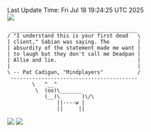 Last Update Time: 
Fri Jul 18 19:24:25 UTC 2025
<br>![](https://img.shields.io/badge/%E5%A4%A7%E5%AE%B6-%E5%AE%89%E5%AE%89-green)<br>
```
 _________________________________________
/ "I understand this is your first dead   \
| client," Sabian was saying. The         |
| absurdity of the statement made me want |
| to laugh but they don't call me Deadpan |
| Allie and lie.                          |
|                                         |
\ -- Pat Cadigan, "Mindplayers"           /
 -----------------------------------------
        \   ^__^
         \  (oo)\_______
            (__)\       )\/\
                ||----w |
                ||     ||
```
![](https://github-readme-stats.vercel.app/api?username=chenlitw)
![](https://github-readme-stats.vercel.app/api/top-langs/?username=chenlitw)
